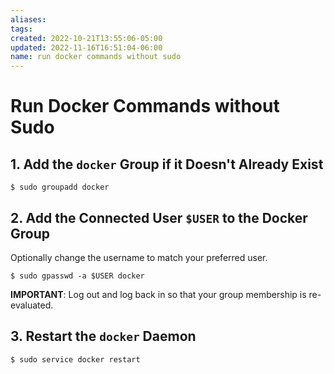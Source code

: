 ```yaml
---
aliases: 
tags: 
created: 2022-10-21T13:55:06-05:00
updated: 2022-11-16T16:51:04-06:00
name: run docker commands without sudo
---
```

# Run Docker Commands without Sudo

## 1. Add the `docker` Group if it Doesn't Already Exist

```console
$ sudo groupadd docker
```

## 2. Add the Connected User `$USER` to the Docker Group

Optionally change the username to match your preferred user.

```console
$ sudo gpasswd -a $USER docker
```

**IMPORTANT**: Log out and log back in so that your group membership is re-evaluated.

## 3. Restart the `docker` Daemon

```console
$ sudo service docker restart
```
